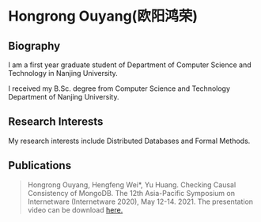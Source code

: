 # Hongrong Ouyang(欧阳鸿荣)

## Biography
I am a first year graduate student of Department of Computer Science and Technology in Nanjing University.

I received my B.Sc. degree from Computer Science and Technology Department of Nanjing University. 


## Research Interests
My research interests include Distributed Databases and Formal Methods.

## Publications
> Hongrong Ouyang, Hengfeng Wei*, Yu Huang.
> Checking Causal Consistency of MongoDB.
> The 12th Asia-Pacific Symposium on Internetware (Internetware 2020), May 12-14. 2021.
> The presentation video can be download [here.](videos\Internetware2020-15-Checking-Causal-Consistency-of-MongoDB.mp4)



